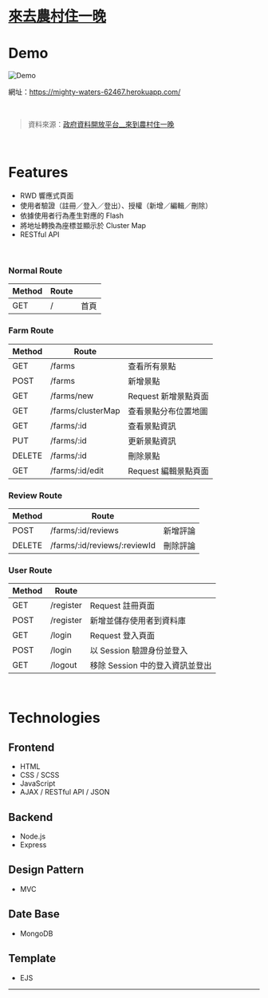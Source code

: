# [來去農村住一晚](https://mighty-waters-62467.herokuapp.com/)

# Demo

![Demo](./image/readme/Demo.gif)

網址：https://mighty-waters-62467.herokuapp.com/

&emsp;

> 資料來源：[政府資料開放平台__來到農村住一晚](https://data.gov.tw/dataset/6413)

&emsp;

# Features

- RWD 響應式頁面
- 使用者驗證（註冊／登入／登出）、授權（新增／編輯／刪除）
- 依據使用者行為產生對應的 Flash
- 將地址轉換為座標並顯示於 Cluster Map
- RESTful API

&emsp;

### Normal Route

| Method | Route |      |
| ------ | ----- | ---- |
| GET    | /     | 首頁 |


### Farm Route

| Method | Route             |                      |
| ------ | ----------------- | -------------------- |
| GET    | /farms            | 查看所有景點         |
| POST   | /farms            | 新增景點             |
| GET    | /farms/new        | Request 新增景點頁面 |
| GET    | /farms/clusterMap | 查看景點分布位置地圖 |
| GET    | /farms/:id        | 查看景點資訊         |
| PUT    | /farms/:id        | 更新景點資訊         |
| DELETE | /farms/:id        | 刪除景點             |
| GET    | /farms/:id/edit   | Request 編輯景點頁面 |


### Review Route

| Method | Route                        |          |
| ------ | ---------------------------- | -------- |
| POST   | /farms/:id/reviews           | 新增評論 |
| DELETE | /farms/:id/reviews/:reviewId | 刪除評論 |

### User Route

| Method | Route     |                                 |
| ------ | --------- | ------------------------------- |
| GET    | /register | Request 註冊頁面                |
| POST   | /register | 新增並儲存使用者到資料庫        |
| GET    | /login    | Request 登入頁面                |
| POST   | /login    | 以 Session 驗證身份並登入       |
| GET    | /logout   | 移除 Session 中的登入資訊並登出 |

&emsp;

# Technologies

## Frontend

- HTML
- CSS / SCSS
- JavaScript
- AJAX / RESTful API / JSON

## Backend

- Node.js
- Express

## Design Pattern

- MVC

## Date Base

- MongoDB

## Template

- EJS

---
